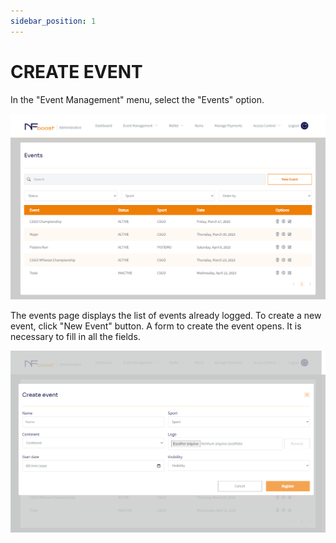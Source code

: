 ```yaml
---
sidebar_position: 1
---
```


# CREATE EVENT

In the "Event Management" menu, select the "Events" option.

![1](/img/evento.png)

The events page displays the list of events already logged. To create a new event, click "New Event" button. A form to create the event opens. It is necessary to fill in all the fields.

![1](/img/criarevento.png)
